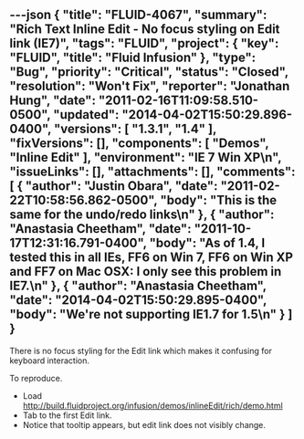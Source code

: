 ---json
{
  "title": "FLUID-4067",
  "summary": "Rich Text Inline Edit - No focus styling on Edit link (IE7)",
  "tags": "FLUID",
  "project": {
    "key": "FLUID",
    "title": "Fluid Infusion"
  },
  "type": "Bug",
  "priority": "Critical",
  "status": "Closed",
  "resolution": "Won't Fix",
  "reporter": "Jonathan Hung",
  "date": "2011-02-16T11:09:58.510-0500",
  "updated": "2014-04-02T15:50:29.896-0400",
  "versions": [
    "1.3.1",
    "1.4"
  ],
  "fixVersions": [],
  "components": [
    "Demos",
    "Inline Edit"
  ],
  "environment": "IE 7 Win XP\n",
  "issueLinks": [],
  "attachments": [],
  "comments": [
    {
      "author": "Justin Obara",
      "date": "2011-02-22T10:58:56.862-0500",
      "body": "This is the same for the undo/redo links\n"
    },
    {
      "author": "Anastasia Cheetham",
      "date": "2011-10-17T12:31:16.791-0400",
      "body": "As of 1.4, I tested this in all IEs, FF6 on Win 7, FF6 on Win XP and FF7 on Mac OSX: I only see this problem in IE7.\n"
    },
    {
      "author": "Anastasia Cheetham",
      "date": "2014-04-02T15:50:29.895-0400",
      "body": "We're not supporting IE1.7 for 1.5\n"
    }
  ]
}
---
There is no focus styling for the Edit link which makes it confusing for keyboard interaction.

To reproduce.

* Load <http://build.fluidproject.org/infusion/demos/inlineEdit/rich/demo.html>
* Tab to the first Edit link.
* Notice that tooltip appears, but edit link does not visibly change.

        